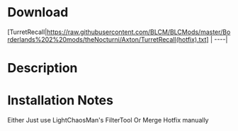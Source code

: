 # Download
[TurretRecall|https://raw.githubusercontent.com/BLCM/BLCMods/master/Borderlands%202%20mods/theNocturni/Axton/TurretRecall(hotfix).txt] |
----|
# Description

# Installation Notes
 Either Just use LightChaosMan's FilterTool Or Merge Hotfix manually
